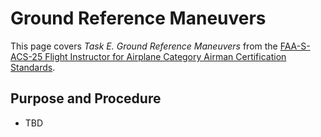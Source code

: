 # Ground Reference Maneuvers

This page covers *Task E. Ground Reference Maneuvers* from the [FAA-S-ACS-25 Flight Instructor for Airplane Category Airman Certification Standards](https://www.faa.gov/training_testing/testing/acs/cfi_airplane_acs_25.pdf).

## Purpose and Procedure

* TBD
